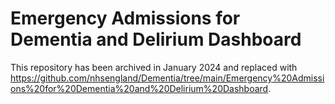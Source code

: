 # Emergency Admissions for Dementia and Delirium Dashboard
This repository has been archived in January 2024 and replaced with https://github.com/nhsengland/Dementia/tree/main/Emergency%20Admissions%20for%20Dementia%20and%20Delirium%20Dashboard.
